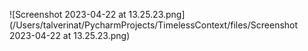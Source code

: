 ![Screenshot 2023-04-22 at 13.25.23.png](/Users/talverinat/PycharmProjects/TimelessContext/files/Screenshot 2023-04-22 at 13.25.23.png)
